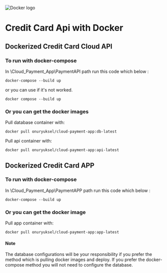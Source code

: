![Docker logo](https://miro.medium.com/max/2708/1*s-YgL1NW7evYyCBWI-7w8Q.png)

# Credit Card Api with Docker 

## Dockerized Credit Card Cloud API

### To run with docker-compose

In \Cloud_Payment_App\PaymentAPI path run this code which below :

`docker-compose --build up`

or you can use if it's not worked.

`docker compose --build up`


### Or you can get the docker images

Pull database container with:

`docker pull onuryuksel/cloud-payment-app:db-latest`

Pull api container with:

`docker pull onuryuksel/cloud-payment-app:api-latest`

## Dockerized Credit Card APP

### To run with docker-compose

In \Cloud_Payment_App\PaymentAPP path run this code which below :

`docker-compose --build up`

### Or you can get the docker image

Pull app container with:

`docker pull onuryuksel/cloud-payment-app:app-latest`

#### Note
The database configurations will be your responsibility if you prefer the method which is pulling docker images and deploy. If you prefer the docker-compose method you will not need to configure the database. 
